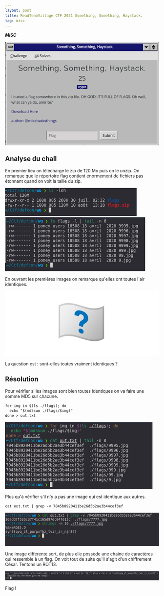 ```yaml
---
layout: post
title: ReadTeamVillage CTF 2021 Something, Something, Haystack.
tag: misc
---
```


**_MISC_**

![](../images/rtv-29/something/chall_something.png)

## **Analyse du chall**

En premier lieu on télécharge le zip de 120 Mo
puis on le unzip. On remarque que le répertoire flag contient énormement de fichiers pas étonnant quand on voit la taille du zip.

![](../images/rtv-29/something/first.png)
![](../images/rtv-29/something/snd.png)

En ouvrant les premières images on remarque qu'elles ont toutes l'air identiques.  

![](../images/rtv-29/something/0.jpg)

La question est : sont-elles toutes vraiment identiques ?


## **Résolution**

Pour vérifier si les images sont bien toutes identiques on va faire une somme MD5 sur chacune.

    for img in $(ls ./flags); do
      echo "$(md5sum ./flags/$img)"
    done > out.txt

![](../images/rtv-29/something/tree.png)

Plus qu'à vérifier s'il n'y a pas une image qui est identique aux autres.

    cat out.txt | grep -v 7045b8920411be26d5b2ae3b44cef3ef


![](../images/rtv-29/something/four.png)

Une image differente sort, de plus elle possède une chaine de caractères qui ressemble à un flag.
On voit tout de suite qu'il s'agit d'un chiffrement César. Tentons un ROT13.

![](../images/rtv-29/something/five.png)

Flag !
